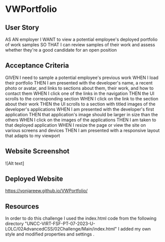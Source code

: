 # VWPortfolio

## User Story 
AS AN employer
I WANT to view a potential employee's deployed portfolio of work samples
SO THAT I can review samples of their work and assess whether they're a good candidate for an open position

## Acceptance Criteria 
GIVEN I need to sample a potential employee's previous work
WHEN I load their portfolio
THEN I am presented with the developer's name, a recent photo or avatar, and links to sections about them, their work, and how to contact them
WHEN I click one of the links in the navigation
THEN the UI scrolls to the corresponding section
WHEN I click on the link to the section about their work
THEN the UI scrolls to a section with titled images of the developer's applications
WHEN I am presented with the developer's first application
THEN that application's image should be larger in size than the others
WHEN I click on the images of the applications
THEN I am taken to that deployed application
WHEN I resize the page or view the site on various screens and devices
THEN I am presented with a responsive layout that adapts to my viewport

## Website Screenshot
![Alt text]

## Deployed Website 
https://vonjareew.github.io/VWPortfolio/


## Resources

In order to do this challenge I used the index.html code from the following directory "UNCC-VIRT-FSF-PT-07-2023-U-LOLC/02AdvancedCSS/02Challenge/Main/index.html" I added my own style and modified properties and settings . 
